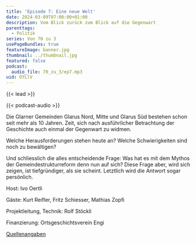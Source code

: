 ```yaml
---
title: 'Episode 7: Eine neue Welt'
date: 2024-03-09T07:00:00+01:00
description: Vom Blick zurück zum Blick auf die Gegenwart
parenttags:
  - Politik
series: Von 70 zu 3
usePageBundles: true
featureImage: banner.jpg
thumbnail: ../thumbnail.jpg
featured: false
podcast:
  audio_file: 70_zu_3/ep7.mp3
uid: OYLlV
---
```


{{< lead >}}

{{< podcast-audio >}}

Die Glarner Gemeinden Glarus Nord, Mitte und Glarus Süd bestehen schon
seit mehr als 10 Jahren. Zeit, sich nach ausführlicher Betrachtung der
Geschichte auch einmal der Gegenwart zu widmen.

Welche Herausforderungen stehen heute an? Welche Schwierigkeiten sind
noch zu bewältigen?

Und schliesslich die alles entscheidende Frage: Was hat es mit dem
Mythos der Gemeindestrukturreform denn nun auf sich? Diese Frage aber,
wird sich zeigen, ist tiefgründiger, als sie scheint. Letztlich wird
die Antwort sogar persönlich.

Host: Ivo Oertli

Gäste: Kurt Reifler, Fritz Schiesser, Mathias Zopfi

Projektleitung, Technik: Rolf Stöckli

Finanzierung: Ortsgeschichtsverein Engi

[Quellenangaben](../10-quellen)
